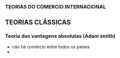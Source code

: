 ### TEORIAS DO COMERCIO INTERNACIONAL 



## TEORIAS CLÁSSICAS 



### Teoria das vantagens absolutas (Adam smith) 

- não há comércio entre todos os países 
- 

